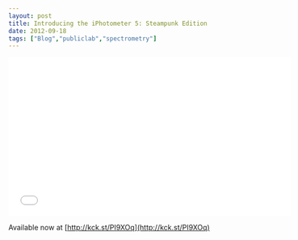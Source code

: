 ```yaml
---
layout: post
title: Introducing the iPhotometer 5: Steampunk Edition
date: 2012-09-18
tags: ["Blog","publiclab","spectrometry"]
---
```


<iframe width="560" height="315" src="OH2DCxu9Lyg" frameborder="0" allowfullscreen></iframe>

Available now at [http://kck.st/PI9XOq](http://kck.st/PI9XOq)